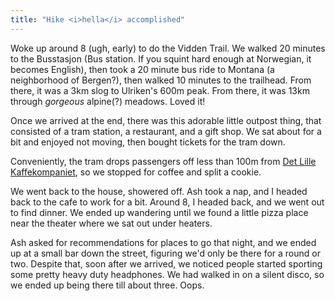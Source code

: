 ```yaml
---
title: "Hike <i>hella</i> accomplished"
---
```


Woke up around 8 (ugh, early) to do the Vidden Trail. We walked 20 minutes to the Busstasjon (Bus station. If you squint hard enough at Norwegian, it becomes English), then took a 20 minute bus ride to Montana (a neighborhood of Bergen?), then walked 10 minutes to the trailhead. From there, it was a 3km slog to Ulriken's 600m peak. From there, it was 13km through *gorgeous* alpine(?) meadows. Loved it!

Once we arrived at the end, there was this adorable little outpost thing, that consisted of a tram station, a restaurant, and a gift shop. We sat about for a bit and enjoyed not moving, then bought tickets for the tram down.

Conveniently, the tram drops passengers off less than 100m from [Det Lille Kaffekompaniet](https://www.facebook.com/Det-lille-Kaffekompaniet-323191094121/), so we stopped for coffee and split a cookie.

We went back to the house, showered off. Ash took a nap, and I headed back to the cafe to work for a bit. Around 8, I headed back, and we went out to find dinner. We ended up wandering until we found a little pizza place near the theater where we sat out under heaters.

Ash asked for recommendations for places to go that night, and we ended up at a small bar down the street, figuring we'd only be there for a round or two. Despite that, soon after we arrived, we noticed people started sporting some pretty heavy duty headphones. We had walked in on a silent disco, so we ended up being there till about three. Oops.